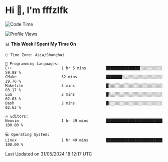 # Hi 👋, I'm fffzlfk

<!--START_SECTION:waka-->
![Code Time](http://img.shields.io/badge/Code%20Time-702%20hrs%2053%20mins-blue)

![Profile Views](http://img.shields.io/badge/Profile%20Views-0-blue)

📊 **This Week I Spent My Time On** 

```text
🕑︎ Time Zone: Asia/Shanghai

💬 Programming Languages: 
C++                      1 hr 5 mins         ███████████████░░░░░░░░░░   59.88 % 
CMake                    32 mins             ███████░░░░░░░░░░░░░░░░░░   29.76 % 
Makefile                 3 mins              █░░░░░░░░░░░░░░░░░░░░░░░░   03.17 % 
Lua                      2 mins              █░░░░░░░░░░░░░░░░░░░░░░░░   02.63 % 
Bash                     2 mins              █░░░░░░░░░░░░░░░░░░░░░░░░   02.63 % 

🔥 Editors: 
Neovim                   1 hr 49 mins        █████████████████████████   100.00 % 

💻 Operating System: 
Linux                    1 hr 49 mins        █████████████████████████   100.00 % 
```


 Last Updated on 31/05/2024 18:12:17 UTC
<!--END_SECTION:waka-->
